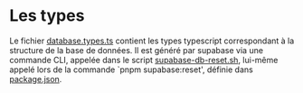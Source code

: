 # Les types

Le fichier [database.types.ts](./database.types.ts) contient les types typescript correspondant à la structure de la base de données. Il est généré par supabase via une commande CLI, appelée dans le script [supabase-db-reset.sh](../../scripts/supabase-db-reset.sh), lui-même appelé lors de la commande `pnpm supabase:reset', définie dans [package.json](../../package.json).